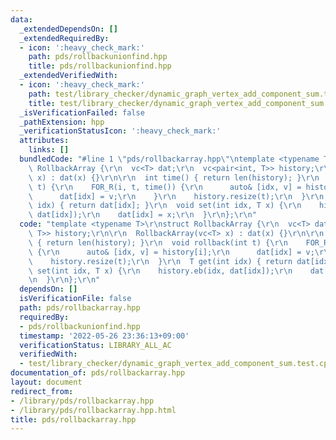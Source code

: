 ```yaml
---
data:
  _extendedDependsOn: []
  _extendedRequiredBy:
  - icon: ':heavy_check_mark:'
    path: pds/rollbackunionfind.hpp
    title: pds/rollbackunionfind.hpp
  _extendedVerifiedWith:
  - icon: ':heavy_check_mark:'
    path: test/library_checker/dynamic_graph_vertex_add_component_sum.test.cpp
    title: test/library_checker/dynamic_graph_vertex_add_component_sum.test.cpp
  _isVerificationFailed: false
  _pathExtension: hpp
  _verificationStatusIcon: ':heavy_check_mark:'
  attributes:
    links: []
  bundledCode: "#line 1 \"pds/rollbackarray.hpp\"\ntemplate <typename T>\r\nstruct\
    \ RollbackArray {\r\n  vc<T> dat;\r\n  vc<pair<int, T>> history;\r\n\r\n  RollbackArray(vc<T>\
    \ x) : dat(x) {}\r\n\r\n  int time() { return len(history); }\r\n  void rollback(int\
    \ t) {\r\n    FOR_R(i, t, time()) {\r\n      auto& [idx, v] = history[i];\r\n\
    \      dat[idx] = v;\r\n    }\r\n    history.resize(t);\r\n  }\r\n  T get(int\
    \ idx) { return dat[idx]; }\r\n  void set(int idx, T x) {\r\n    history.eb(idx,\
    \ dat[idx]);\r\n    dat[idx] = x;\r\n  }\r\n};\r\n"
  code: "template <typename T>\r\nstruct RollbackArray {\r\n  vc<T> dat;\r\n  vc<pair<int,\
    \ T>> history;\r\n\r\n  RollbackArray(vc<T> x) : dat(x) {}\r\n\r\n  int time()\
    \ { return len(history); }\r\n  void rollback(int t) {\r\n    FOR_R(i, t, time())\
    \ {\r\n      auto& [idx, v] = history[i];\r\n      dat[idx] = v;\r\n    }\r\n\
    \    history.resize(t);\r\n  }\r\n  T get(int idx) { return dat[idx]; }\r\n  void\
    \ set(int idx, T x) {\r\n    history.eb(idx, dat[idx]);\r\n    dat[idx] = x;\r\
    \n  }\r\n};\r\n"
  dependsOn: []
  isVerificationFile: false
  path: pds/rollbackarray.hpp
  requiredBy:
  - pds/rollbackunionfind.hpp
  timestamp: '2022-05-26 23:36:13+09:00'
  verificationStatus: LIBRARY_ALL_AC
  verifiedWith:
  - test/library_checker/dynamic_graph_vertex_add_component_sum.test.cpp
documentation_of: pds/rollbackarray.hpp
layout: document
redirect_from:
- /library/pds/rollbackarray.hpp
- /library/pds/rollbackarray.hpp.html
title: pds/rollbackarray.hpp
---
```

